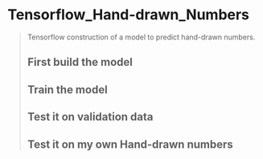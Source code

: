 # Tensorflow_Hand-drawn_Numbers
>Tensorflow construction of a model to predict hand-drawn numbers.
>## First build the model 
>## Train the model 
>## Test it on validation data
>## Test it on my own Hand-drawn numbers
